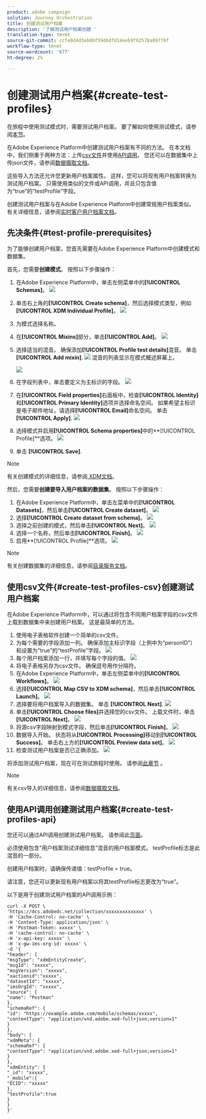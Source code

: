 ```yaml
---
product: adobe campaign
solution: Journey Orchestration
title: 创建测试用户档案
description: '了解测试用户档案创建 '
translation-type: tm+mt
source-git-commit: ccfe8d4d3eb8bf59d6dfd14eeb9f02578a09776f
workflow-type: tm+mt
source-wordcount: '677'
ht-degree: 2%

---
```



# 创建测试用户档案{#create-test-profiles}

在旅程中使用测试模式时，需要测试用户档案。 要了解如何使用测试模式，请参阅[本节](../building-journeys/testing-the-journey.md)。

在Adobe Experience Platform中创建测试用户档案有不同的方法。 在本文档中，我们侧重于两种方法：上传[csv文件](../building-journeys/creating-test-profiles.md#create-test-profiles-csv)并使用[API调用](../building-journeys/creating-test-profiles.md#create-test-profiles-api)。 您还可以在数据集中上传json文件，请参阅[数据摄取文档](https://experienceleague.adobe.com/docs/experience-platform/ingestion/tutorials/ingest-batch-data.html#add-data-to-dataset)。

这些导入方法还允许您更新用户档案属性。 这样，您可以将现有用户档案转换为测试用户档案。 只需使用类似的文件或API调用，并且只包含值为“true”的“testProfile”字段。

创建测试用户档案与在Adobe Experience Platform中创建常规用户档案类似。 有关详细信息，请参阅[实时客户用户档案文档](https://experienceleague.adobe.com/docs/experience-platform/profile/home.html)。

## 先决条件{#test-profile-prerequisites}

为了能够创建用户档案，您首先需要在Adobe Experience Platform中创建模式和数据集。

首先，您需要&#x200B;**创建模式**。 按照以下步骤操作：

1. 在Adobe Experience Platform中，单击左侧菜单中的&#x200B;**[!UICONTROL Schemas]**。
   ![](../assets/test-profiles-0.png)
1. 单击右上角的&#x200B;**[!UICONTROL Create schema]**，然后选择模式类型，例如&#x200B;**[!UICONTROL XDM Individual Profile]**。
   ![](../assets/test-profiles-1.png)
1. 为模式选择名称。
1. 在&#x200B;**[!UICONTROL Mixins]**&#x200B;部分，单击&#x200B;**[!UICONTROL Add]**。
   ![](../assets/test-profiles-1-bis.png)
1. 选择适当的混音。 确保添加&#x200B;**[!UICONTROL Profile test details]**&#x200B;混音。 单击 **[!UICONTROL Add mixin]**.
   ![](../assets/test-profiles-1-ter.png)
混音的列表显示在模式概述屏幕上。

   ![](../assets/test-profiles-2.png)
1. 在字段列表中，单击要定义为主标识的字段。
   ![](../assets/test-profiles-3.png)
1. 在&#x200B;**[!UICONTROL Field properties]**&#x200B;右面板中，检查&#x200B;**[!UICONTROL Identity]**&#x200B;和&#x200B;**[!UICONTROL Primary Identity]**&#x200B;选项并选择命名空间。 如果希望主标识是电子邮件地址，请选择&#x200B;**[!UICONTROL Email]**&#x200B;命名空间。 单击 **[!UICONTROL Apply]**.
   ![](../assets/test-profiles-4.png)
1. 选择模式并启用&#x200B;**[!UICONTROL Schema properties]**&#x200B;中的&#x200B;**[!UICONTROL Profile]**选项。
   ![](../assets/test-profiles-5.png)
1. 单击 **[!UICONTROL Save]**.

>[!NOTE]
>
>有关创建模式的详细信息，请参阅[ XDM文档](https://experienceleague.adobe.com/docs/experience-platform/xdm/ui/resources/schemas.html#prerequisites)。

然后，您需要&#x200B;**创建要导入用户档案的数据集**。 按照以下步骤操作：

1. 在Adobe Experience Platform中，单击左菜单中的&#x200B;**[!UICONTROL Datasets]**，然后单击&#x200B;**[!UICONTROL Create dataset]**。
   ![](../assets/test-profiles-6.png)
1. 选择&#x200B;**[!UICONTROL Create dataset from schema]**。
   ![](../assets/test-profiles-7.png)
1. 选择之前创建的模式，然后单击&#x200B;**[!UICONTROL Next]**。
   ![](../assets/test-profiles-8.png)
1. 选择一个名称，然后单击&#x200B;**[!UICONTROL Finish]**。
   ![](../assets/test-profiles-9.png)
1. 启用&#x200B;**[!UICONTROL Profile]**选项。
   ![](../assets/test-profiles-10.png)

>[!NOTE]
>
> 有关创建数据集的详细信息，请参阅[目录服务文档](https://experienceleague.adobe.com/docs/experience-platform/catalog/datasets/user-guide.html#getting-started)。

## 使用csv文件{#create-test-profiles-csv}创建测试用户档案

在Adobe Experience Platform中，可以通过将包含不同用户档案字段的csv文件上载到数据集中来创建用户档案。 这是最简单的方法。

1. 使用电子表格软件创建一个简单的csv文件。
1. 为每个需要的字段添加一列。 确保添加主标识字段（上例中为“personID”）和设置为“true”的“testProfile”字段。
   ![](../assets/test-profiles-11.png)
1. 每个用户档案添加一行，并填写每个字段的值。
   ![](../assets/test-profiles-12.png)
1. 将电子表格另存为csv文件。 确保逗号用作分隔符。
1. 在Adobe Experience Platform中，单击左侧菜单中的&#x200B;**[!UICONTROL Workflows]**。
   ![](../assets/test-profiles-14.png)
1. 选择&#x200B;**[!UICONTROL Map CSV to XDM schema]**，然后单击&#x200B;**[!UICONTROL Launch]**。
   ![](../assets/test-profiles-16.png)
1. 选择要将用户档案导入的数据集。 单击 **[!UICONTROL Next]**.
   ![](../assets/test-profiles-17.png)
1. 单击&#x200B;**[!UICONTROL Choose files]**&#x200B;并选择您的csv文件。 上载文件时，单击&#x200B;**[!UICONTROL Next]**。
   ![](../assets/test-profiles-18.png)
1. 将源csv字段映射到模式字段，然后单击&#x200B;**[!UICONTROL Finish]**。
   ![](../assets/test-profiles-19.png)
1. 数据导入开始。 状态将从&#x200B;**[!UICONTROL Processing]**&#x200B;移动到&#x200B;**[!UICONTROL Success]**。 单击右上方的&#x200B;**[!UICONTROL Preview data set]**。
   ![](../assets/test-profiles-20.png)
1. 检查测试用户档案是否已正确添加。
   ![](../assets/test-profiles-21.png)

将添加测试用户档案，现在可在测试旅程时使用。 请参阅[此章节](../building-journeys/testing-the-journey.md) 。
>[!NOTE]
>
> 有关csv导入的详细信息，请参阅[数据摄取文档](https://experienceleague.adobe.com/docs/experience-platform/ingestion/tutorials/map-a-csv-file.html#tutorials)。

## 使用API调用创建测试用户档案{#create-test-profiles-api}

您还可以通过API调用创建测试用户档案。 请参阅此[页面](https://docs.adobe.com/content/help/zh-Hans/experience-platform/profile/home.html)。

必须使用包含“用户档案测试详细信息”混音的用户档案模式。 testProfile标志是此混音的一部分。

创建用户档案时，请确保传递值：testProfile = true。

请注意，您还可以更新现有用户档案以将其testProfile标志更改为“true”。

以下是用于创建测试用户档案的API调用示例：

```
curl -X POST \
'https://dcs.adobedc.net/collection/xxxxxxxxxxxxxx' \
-H 'Cache-Control: no-cache' \
-H 'Content-Type: application/json' \
-H 'Postman-Token: xxxxx' \
-H 'cache-control: no-cache' \
-H 'x-api-key: xxxxx' \
-H 'x-gw-ims-org-id: xxxxx' \
-d '{
"header": {
"msgType": "xdmEntityCreate",
"msgId": "xxxxx",
"msgVersion": "xxxxx",
"xactionid":"xxxxx",
"datasetId": "xxxxx",
"imsOrgId": "xxxxx",
"source": {
"name": "Postman"
},
"schemaRef": {
"id": "https://example.adobe.com/mobile/schemas/xxxxx",
"contentType": "application/vnd.adobe.xed-full+json;version=1"
}
},
"body": {
"xdmMeta": {
"schemaRef": {
"contentType": "application/vnd.adobe.xed-full+json;version=1"
}
},
"xdmEntity": {
"_id": "xxxxx",
"_mobile":{
"ECID": "xxxxx"
},
"testProfile":true
}
}
}'
```

